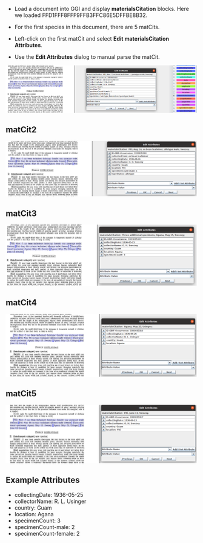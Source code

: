 * Load a document into GGI and display **materialsCitation** blocks. Here we loaded FFD1FFF8FFF9FFB3FFC86E5DFFBE8B32.

* For the first species in this document, there are 5 matCits.

* Left-click on the first matCit and select **Edit materialsCitation Attributes**. 

* Use the **Edit Attributes** dialog to manual parse the matCit.

![](matCit1.png)

## matCit2

![](matCit2.png)

## matCit3

![](matCit3.png)

## matCit4

![](matCit4.png)

## matCit5

![](matCit5.png)

## Example Attributes

* collectingDate: 1936-05-25
* collectorName: R. L. Usinger
* country: Guam
* location: Agana
* specimenCount: 3
* specimenCount-male: 2
* specimenCount-female: 2
